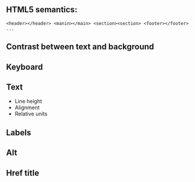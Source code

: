 ## HTML5 semantics: 

```
<header></header> <manin></main> <section><section> <footer></footer> ...
```

## Contrast between text and background


## Keyboard

## Text
* Line height
* Alignment
* Relative units

## Labels

## Alt

## Href title

